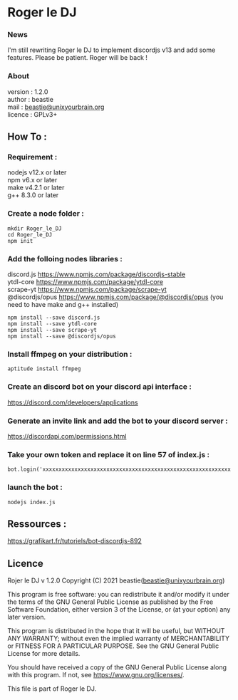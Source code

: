 # Roger le DJ

### News
I'm still rewriting Roger le DJ to implement discordjs v13 and add some features. Please be patient.
Roger will be back !

### About
version : 1.2.0 \
author : beastie \
mail : beastie@unixyourbrain.org \
licence : GPLv3+

## How To :

### Requirement :

nodejs v12.x or later \
npm v6.x or later \
make v4.2.1 or later \
g++ 8.3.0 or later

### Create a node folder :

```
mkdir Roger_le_DJ
cd Roger_le_DJ
npm init
```

### Add the folloing nodes libraries :

discord.js <https://www.npmjs.com/package/discordjs-stable>\
ytdl-core <https://www.npmjs.com/package/ytdl-core>\
scrape-yt <https://www.npmjs.com/package/scrape-yt>\
@discordjs/opus <https://www.npmjs.com/package/@discordjs/opus> (you need to have make and g++ installed)

```
npm install --save discord.js 
npm install --save ytdl-core 
npm install --save scrape-yt
npm install --save @discordjs/opus
```

### Install ffmpeg on your distribution :

```
aptitude install ffmpeg
```

### Create an discord bot on your discord api interface :

<https://discord.com/developers/applications>

### Generate an invite link and add the bot to your discord server :

<https://discordapi.com/permissions.html>

### Take your own token and replace it on line 57 of index.js :

```
bot.login('xxxxxxxxxxxxxxxxxxxxxxxxxxxxxxxxxxxxxxxxxxxxxxxxxxxxxxxxxxx')
```

### launch the bot :

```
nodejs index.js
```

## Ressources :

<https://grafikart.fr/tutoriels/bot-discordjs-892>

## Licence

Rojer le DJ v 1.2.0 Copyright (C) 2021 beastie(beastie@unixyourbrain.org)

This program is free software: you can redistribute it and/or modify it under the terms of the GNU General Public License as published by the Free Software Foundation, either version 3 of the License, or (at your option) any later version.

This program is distributed in the hope that it will be useful, but WITHOUT ANY WARRANTY; without even the implied warranty of MERCHANTABILITY or FITNESS FOR A PARTICULAR PURPOSE. See the GNU General Public License for more details.

You should have received a copy of the GNU General Public License along with this program. If not, see <https://www.gnu.org/licenses/>.

This file is part of Roger le DJ.
